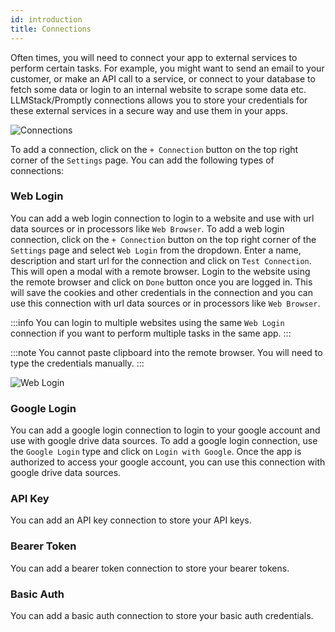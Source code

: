 ```yaml
---
id: introduction
title: Connections
---
```


Often times, you will need to connect your app to external services to perform certain tasks. For example, you might want to send an email to your customer, or make an API call to a service, or connect to your database to fetch some data or login to an internal website to scrape some data etc. LLMStack/Promptly connections allows you to store your credentials for these external services in a secure way and use them in your apps.

![Connections](/img/ui/llmstack-settings.png)

To add a connection, click on the `+ Connection` button on the top right corner of the `Settings` page. You can add the following types of connections:

### Web Login

You can add a web login connection to login to a website and use with url data sources or in processors like `Web Browser`. To add a web login connection, click on the `+ Connection` button on the top right corner of the `Settings` page and select `Web Login` from the dropdown. Enter a name, description and start url for the connection and click on `Test Connection`. This will open a modal with a remote browser. Login to the website using the remote browser and click on `Done` button once you are logged in. This will save the cookies and other credentials in the connection and you can use this connection with url data sources or in processors like `Web Browser`.

:::info
You can login to multiple websites using the same `Web Login` connection if you want to perform multiple tasks in the same app.
:::

:::note
You cannot paste clipboard into the remote browser. You will need to type the credentials manually.
:::

![Web Login](/img/ui/web-login-connection.png)

### Google Login

You can add a google login connection to login to your google account and use with google drive data sources. To add a google login connection, use the `Google Login` type and click on `Login with Google`. Once the app is authorized to access your google account, you can use this connection with google drive data sources.

### API Key

You can add an API key connection to store your API keys.

### Bearer Token

You can add a bearer token connection to store your bearer tokens.

### Basic Auth

You can add a basic auth connection to store your basic auth credentials.
